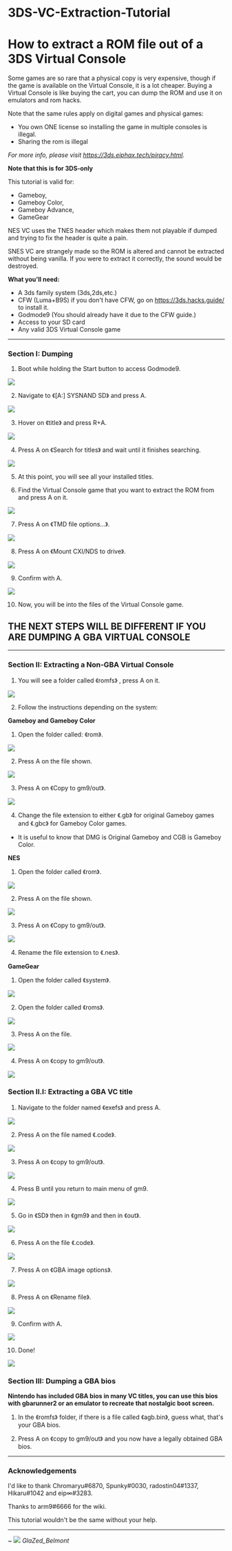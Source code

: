 # 3DS-VC-Extraction-Tutorial

# How to extract a ROM file out of a 3DS Virtual Console

Some games are so rare that a physical copy is very expensive, though if the game is available on the Virtual Console, it is a lot cheaper. Buying a Virtual Console is like buying the cart, you can dump the ROM and use it on emulators and rom hacks. 

Note that the same rules apply on digital games and physical games:
- You own ONE license so installing the game in multiple consoles is illegal.
- Sharing the rom is illegal

_For more info, please visit https://3ds.eiphax.tech/piracy.html._

**Note that this is for 3DS-only**

This tutorial is valid for: 
- Gameboy,
- Gameboy Color,
- Gameboy Advance,
- GameGear

NES VC uses the TNES header which makes them not playable if dumped and trying to fix the header is quite a pain.

SNES VC are strangely made so the ROM is altered and cannot be extracted without being vanilla. If you were to extract it correctly, the sound would be destroyed.



 **What you'll need:**
- A 3ds family system (3ds,2ds,etc.)
- CFW (Luma+B9S) if you don't have CFW, go on https://3ds.hacks.guide/ to install it.
- Godmode9 (You should already have it due to the CFW guide.)
- Access to your SD card
- Any valid 3DS Virtual Console game

***

### Section I: Dumping

1. Boot while holding the Start button to access Godmode9. 

![](https://i.imgur.com/feXDLre.png)

2. Navigate to 《[A:] SYSNAND SD》 and press A.

![](https://i.imgur.com/mekBeB2.png)

3. Hover on 《title》 and press R+A.

![](https://i.imgur.com/kvrNZ74.png)

4. Press A on 《Search for titles》 and wait until it finishes searching.

![](https://i.imgur.com/yZzUGgi.png)

5. At this point, you will see all your installed titles.

6. Find the Virtual Console game that you want to extract the ROM from and press A on it.

![](https://i.imgur.com/vA2UTXo.png)

7. Press A on 《TMD file options...》.
 
![](https://i.imgur.com/m2vcAAu.png) 

8. Press A on 《Mount CXI/NDS to drive》.

![](https://i.imgur.com/yvYXUFo.png) 

9. Confirm with A.

![](https://i.imgur.com/ZSTWP2T.png)

10. Now, you will be into the files of the Virtual Console game.

## **THE NEXT STEPS WILL BE DIFFERENT IF YOU ARE DUMPING A GBA VIRTUAL CONSOLE**

***

### Section II: Extracting a Non-GBA Virtual Console

1. You will see a folder called 《romfs》 , press A on it.

![](https://i.imgur.com/z7kFzl6.png)

2. Follow the instructions depending on the system:

**Gameboy and Gameboy Color**

 1. Open the folder called: 《rom》.

![](https://i.imgur.com/eufTmQK.png)

2. Press A on the file shown.

![](https://i.imgur.com/FxWxCm1.png)

3. Press A on 《Copy to gm9/out》.

![](https://i.imgur.com/gYtnIxQ.png)

4. Change the file extension to either 《.gb》 for original Gameboy games and 《.gbc》 for Gameboy Color games.
 
- It is useful to know that DMG is Original Gameboy and CGB is Gameboy Color.

**NES**

1. Open the folder called 《rom》.

![](https://i.imgur.com/WosubKW.png)

2. Press A on the file shown. 

![](https://i.imgur.com/kzfbYeE.png)

3. Press A on 《Copy to gm9/out》.

![](https://i.imgur.com/vzCZZcq.png)

4. Rename the file extension to 《.nes》.

**GameGear**

1. Open the folder called 《system》.

![](https://i.imgur.com/NUVx4CD.png)

2. Open the folder called 《roms》.

![](https://i.imgur.com/mGHt92x.png)

3. Press A on the file.

![](https://i.imgur.com/ENVAvPO.png)

4. Press A on 《copy to gm9/out》.

![](https://i.imgur.com/n1jI4sD.png)

### Section II.I: Extracting a GBA VC title 

1. Navigate to the folder named 《exefs》 and press A.

![](https://i.imgur.com/61aLxV4.png)

2. Press A on the file named 《.code》.

![](https://i.imgur.com/FkEIgTh.png)

3. Press A on 《copy to gm9/out》.

![](https://i.imgur.com/DaCts1B.png)

4. Press B until you return to main menu of gm9.

![](https://i.imgur.com/feXDLre.png)

5. Go in 《SD》 then in 《gm9》 and then in 《out》.

![](https://i.imgur.com/0aBfyru.png)

6. Press A on the file 《.code》.

![](https://i.imgur.com/RWKcn5p.png)

7. Press A on 《GBA image options》.

![](https://i.imgur.com/76fKTn2.png)

8. Press A on 《Rename file》.

![](https://i.imgur.com/z5H012n.png)

9. Confirm with A.

![](https://i.imgur.com/kNlfjt0.png)

10. Done!

![](https://i.imgur.com/OVJcbfG.png)

### Section III: Dumping a GBA bios

**Nintendo has included GBA bios in many VC titles, you can use this bios with gbarunner2 or an emulator to recreate that nostalgic boot screen.**

1. In the 《romfs》 folder, if there is a file called 《agb.bin》, guess what, that's your GBA bios.

2. Press A on 《copy to gm9/out》 and you now have a legally obtained GBA bios.


***

### Acknowledgements
I'd like to thank Chromaryu#6870, Spunky#0030, radostin04#1337, Hikaru#1042 and eip∞#3283.

Thanks to arm9#6666 for the wiki.

 This tutorial wouldn't be the same without your help. 

***

_~_ ![](https://i.imgur.com/s2O6pJd.png) _GlaZed_Belmont_

